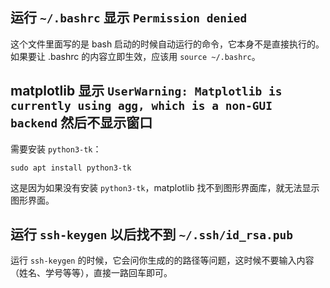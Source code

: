 ## 运行 `~/.bashrc` 显示 `Permission denied`

这个文件里面写的是 bash 启动的时候自动运行的命令，它本身不是直接执行的。如果要让 .bashrc 的内容立即生效，应该用 `source ~/.bashrc`。

## matplotlib 显示 `UserWarning: Matplotlib is currently using agg, which is a non-GUI backend` 然后不显示窗口

需要安装 `python3-tk`：

```shell
sudo apt install python3-tk
```

这是因为如果没有安装 `python3-tk`，matplotlib 找不到图形界面库，就无法显示图形界面。

## 运行 `ssh-keygen` 以后找不到 `~/.ssh/id_rsa.pub`

运行 `ssh-keygen` 的时候，它会问你生成的的路径等问题，这时候不要输入内容（姓名、学号等等），直接一路回车即可。